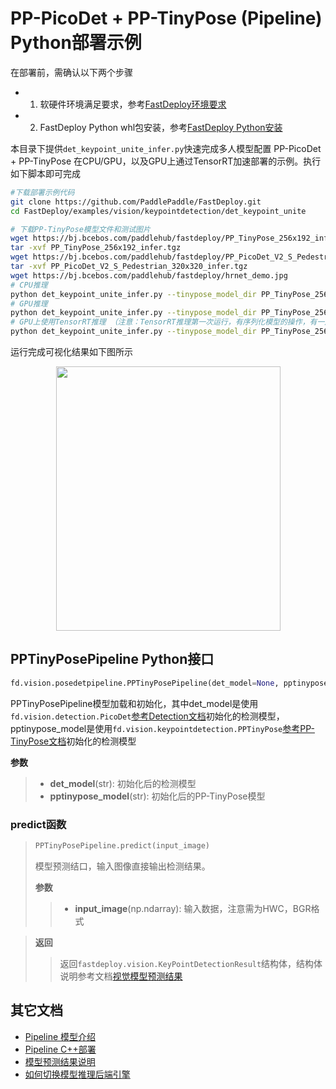 # PP-PicoDet + PP-TinyPose (Pipeline) Python部署示例

在部署前，需确认以下两个步骤

- 1. 软硬件环境满足要求，参考[FastDeploy环境要求](../../../../../docs/environment.md)  
- 2. FastDeploy Python whl包安装，参考[FastDeploy Python安装](../../../../../docs/quick_start)

本目录下提供`det_keypoint_unite_infer.py`快速完成多人模型配置 PP-PicoDet + PP-TinyPose 在CPU/GPU，以及GPU上通过TensorRT加速部署的示例。执行如下脚本即可完成

```bash
#下载部署示例代码
git clone https://github.com/PaddlePaddle/FastDeploy.git
cd FastDeploy/examples/vision/keypointdetection/det_keypoint_unite

# 下载PP-TinyPose模型文件和测试图片
wget https://bj.bcebos.com/paddlehub/fastdeploy/PP_TinyPose_256x192_infer.tgz
tar -xvf PP_TinyPose_256x192_infer.tgz
wget https://bj.bcebos.com/paddlehub/fastdeploy/PP_PicoDet_V2_S_Pedestrian_320x320_infer.tgz
tar -xvf PP_PicoDet_V2_S_Pedestrian_320x320_infer.tgz
wget https://bj.bcebos.com/paddlehub/fastdeploy/hrnet_demo.jpg
# CPU推理
python det_keypoint_unite_infer.py --tinypose_model_dir PP_TinyPose_256x192_infer --det_model_dir PP_PicoDet_V2_S_Pedestrian_320x320_infer --image hrnet_demo.jpg --device cpu
# GPU推理
python det_keypoint_unite_infer.py --tinypose_model_dir PP_TinyPose_256x192_infer --det_model_dir PP_PicoDet_V2_S_Pedestrian_320x320_infer --image hrnet_demo.jpg --device gpu
# GPU上使用TensorRT推理 （注意：TensorRT推理第一次运行，有序列化模型的操作，有一定耗时，需要耐心等待）
python det_keypoint_unite_infer.py --tinypose_model_dir PP_TinyPose_256x192_infer --det_model_dir PP_PicoDet_V2_S_Pedestrian_320x320_infer --image hrnet_demo.jpg --device gpu --use_trt True
```

运行完成可视化结果如下图所示
<div  align="center">  
<img src="https://user-images.githubusercontent.com/16222477/190136305-e0476adb-7df0-48a0-ba5f-3e4d9dd3cfc6.jpeg", width=359px, height=423px />
</div>

## PPTinyPosePipeline Python接口

```python
fd.vision.posedetpipeline.PPTinyPosePipeline(det_model=None, pptinypose_model=None)
```

PPTinyPosePipeline模型加载和初始化，其中det_model是使用`fd.vision.detection.PicoDet`[参考Detection文档](../../../detection/paddledetection/python/)初始化的检测模型，pptinypose_model是使用`fd.vision.keypointdetection.PPTinyPose`[参考PP-TinyPose文档](../../tiny_pose/python/)初始化的检测模型

**参数**

> * **det_model**(str): 初始化后的检测模型
> * **pptinypose_model**(str): 初始化后的PP-TinyPose模型

### predict函数

> ```python
> PPTinyPosePipeline.predict(input_image)
> ```
>
> 模型预测结口，输入图像直接输出检测结果。
>
> **参数**
>
> > * **input_image**(np.ndarray): 输入数据，注意需为HWC，BGR格式

> **返回**
>
> > 返回`fastdeploy.vision.KeyPointDetectionResult`结构体，结构体说明参考文档[视觉模型预测结果](../../../../../docs/api/vision_results/)

## 其它文档

- [Pipeline 模型介绍](..)
- [Pipeline C++部署](../cpp)
- [模型预测结果说明](../../../../../docs/api/vision_results/)
- [如何切换模型推理后端引擎](../../../../../docs/runtime/how_to_change_backend.md)
